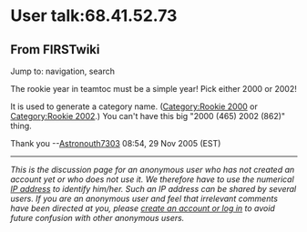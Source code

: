 # User talk:68.41.52.73

## From FIRSTwiki

Jump to: navigation, search

The rookie year in teamtoc must be a simple year! Pick either 2000 or 2002!

It is used to generate a category name. ([Category:Rookie 2000](Category:Rookie_2000 "Category:Rookie 2000") or [Category:Rookie 2002](Category:Rookie_2002 "Category:Rookie 2002").) You can't have this big "2000 (465) 2002 (862)" thing.

Thank you --[Astronouth7303](User:Astronouth7303 "User:Astronouth7303") 08:54, 29 Nov 2005 (EST)

--------------------------------------------------------------------------------

_This is the discussion page for an anonymous user who has not created an account yet or who does not use it. We therefore have to use the numerical [IP address](http://www.wikipedia.org/wiki/IP_address "wikipedia:IP_address") to identify him/her. Such an IP address can be shared by several users. If you are an anonymous user and feel that irrelevant comments have been directed at you, please [create an account or log in](Special:Userlogin "Special:Userlogin") to avoid future confusion with other anonymous users._

